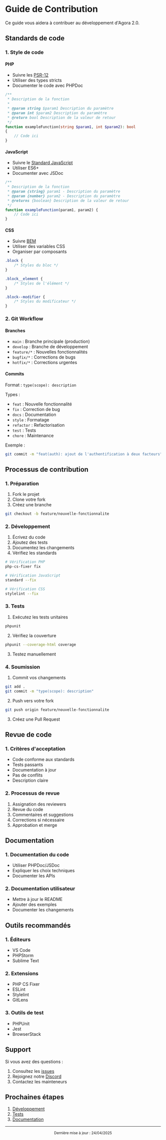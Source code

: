# Guide de Contribution

Ce guide vous aidera à contribuer au développement d'Agora 2.0.

## Standards de code

### 1. Style de code

#### PHP
- Suivre les [PSR-12](https://www.php-fig.org/psr/psr-12/)
- Utiliser des types stricts
- Documenter le code avec PHPDoc

```php
/**
 * Description de la fonction
 *
 * @param string $param1 Description du paramètre
 * @param int $param2 Description du paramètre
 * @return bool Description de la valeur de retour
 */
function exampleFunction(string $param1, int $param2): bool
{
    // Code ici
}
```

#### JavaScript
- Suivre le [Standard JavaScript](https://standardjs.com/)
- Utiliser ES6+
- Documenter avec JSDoc

```javascript
/**
 * Description de la fonction
 * @param {string} param1 - Description du paramètre
 * @param {number} param2 - Description du paramètre
 * @returns {boolean} Description de la valeur de retour
 */
function exampleFunction(param1, param2) {
    // Code ici
}
```

#### CSS
- Suivre [BEM](http://getbem.com/)
- Utiliser des variables CSS
- Organiser par composants

```css
.block {
    /* Styles du bloc */
}

.block__element {
    /* Styles de l'élément */
}

.block--modifier {
    /* Styles du modificateur */
}
```

### 2. Git Workflow

#### Branches
- `main` : Branche principale (production)
- `develop` : Branche de développement
- `feature/*` : Nouvelles fonctionnalités
- `bugfix/*` : Corrections de bugs
- `hotfix/*` : Corrections urgentes

#### Commits
Format : `type(scope): description`

Types :
- `feat` : Nouvelle fonctionnalité
- `fix` : Correction de bug
- `docs` : Documentation
- `style` : Formatage
- `refactor` : Refactorisation
- `test` : Tests
- `chore` : Maintenance

Exemple :
```bash
git commit -m "feat(auth): ajout de l'authentification à deux facteurs"
```

## Processus de contribution

### 1. Préparation

1. Fork le projet
2. Clone votre fork
3. Créez une branche
```bash
git checkout -b feature/nouvelle-fonctionnalite
```

### 2. Développement

1. Écrivez du code
2. Ajoutez des tests
3. Documentez les changements
4. Vérifiez les standards
```bash
# Vérification PHP
php-cs-fixer fix

# Vérification JavaScript
standard --fix

# Vérification CSS
stylelint --fix
```

### 3. Tests

1. Exécutez les tests unitaires
```bash
phpunit
```

2. Vérifiez la couverture
```bash
phpunit --coverage-html coverage
```

3. Testez manuellement

### 4. Soumission

1. Commit vos changements
```bash
git add .
git commit -m "type(scope): description"
```

2. Push vers votre fork
```bash
git push origin feature/nouvelle-fonctionnalite
```

3. Créez une Pull Request

## Revue de code

### 1. Critères d'acceptation

- Code conforme aux standards
- Tests passants
- Documentation à jour
- Pas de conflits
- Description claire

### 2. Processus de revue

1. Assignation des reviewers
2. Revue du code
3. Commentaires et suggestions
4. Corrections si nécessaire
5. Approbation et merge

## Documentation

### 1. Documentation du code

- Utiliser PHPDoc/JSDoc
- Expliquer les choix techniques
- Documenter les APIs

### 2. Documentation utilisateur

- Mettre à jour le README
- Ajouter des exemples
- Documenter les changements

## Outils recommandés

### 1. Éditeurs
- VS Code
- PHPStorm
- Sublime Text

### 2. Extensions
- PHP CS Fixer
- ESLint
- Stylelint
- GitLens

### 3. Outils de test
- PHPUnit
- Jest
- BrowserStack

## Support

Si vous avez des questions :
1. Consultez les [issues](https://github.com/NeuTroNBZh/Agora2.0/issues)
2. Rejoignez notre [Discord](https://discord.gg/uqDBpmRE3m)
3. Contactez les mainteneurs

## Prochaines étapes

1. [Développement](developpement.md)
2. [Tests](tests.md)
3. [Documentation](documentation.md)

---

<div align="center">
  <sub>Dernière mise à jour : 24/04/2025</sub>
</div> 
